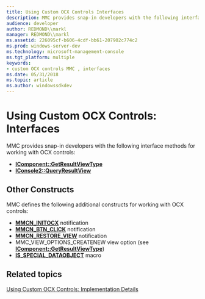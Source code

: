 ```yaml
---
title: Using Custom OCX Controls Interfaces
description: MMC provides snap-in developers with the following interface methods for working with OCX controls
audience: developer
author: REDMOND\\markl
manager: REDMOND\\markl
ms.assetid: 226095cf-b606-4cdf-bb61-207902c774c2
ms.prod: windows-server-dev
ms.technology: microsoft-management-console
ms.tgt_platform: multiple
keywords:
- custom OCX controls MMC , interfaces
ms.date: 05/31/2018
ms.topic: article
ms.author: windowssdkdev
---
```


# Using Custom OCX Controls: Interfaces

MMC provides snap-in developers with the following interface methods for working with OCX controls:

-   [**IComponent::GetResultViewType**](icomponent-getresultviewtype.md)
-   [**IConsole2::QueryResultView**](iconsole2-queryresultview.md)

## Other Constructs

MMC defines the following additional constructs for working with OCX controls:

-   [**MMCN\_INITOCX**](mmcn-initocx.md) notification
-   [**MMCN\_BTN\_CLICK**](mmcn-btn-click.md) notification
-   [**MMCN\_RESTORE\_VIEW**](mmcn-restore-view.md) notification
-   MMC\_VIEW\_OPTIONS\_CREATENEW view option (see [**IComponent::GetResultViewType**](icomponent-getresultviewtype.md))
-   [**IS\_SPECIAL\_DATAOBJECT**](is-special-dataobject.md) macro

## Related topics

<dl> <dt>

[Using Custom OCX Controls: Implementation Details](using-custom-ocx-controls-implementation-details.md)
</dt> </dl>

 

 




